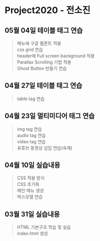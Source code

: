 # Project2020 - 전소진
## 05월 04일 테이블 태그 연습
> 메뉴에 구글 웹폰트 적용<br>
css grid 연습<br>
header에 Full screen background 적용<br>
Parallax Scrolling 기법 적용<br>
Ghost Button 만들기 연습

## 04월 27일 테이블 태그 연습
> table tag 연습 <br>

## 04월 23일 멀티미디어 태그 연습
> img tag 연습 <br>
audio tag 연습 <br>
video tag 연습 <br>
유튜브 동영상 삽입 연습(숙제)

## 04월 10일 실습내용
> CSS 적용 방식 <br>
CSS 초기화 <br>
메인 메뉴 생성 <br>
박스모델 연습

## 03월 31일 실습내용
> HTML 기본구조 학습 및 실습 <br>
index.html 생성

